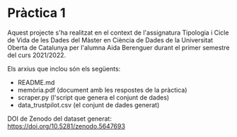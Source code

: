 # Pràctica 1

Aquest projecte s'ha realitzat en el context de l'assignatura Tipologia i Cicle de Vida de les Dades del Màster en Ciència de Dades de la Universitat Oberta de Catalunya per l'alumna Aida Berenguer durant el primer semestre del curs 2021/2022.

Els arxius que inclou són els següents:

- README.md
- memòria.pdf (document amb les respostes de la pràctica)
- scraper.py (l'script que genera el conjunt de dades)
- data_trustpilot.csv (el conjunt de dades generat)

DOI de Zenodo del dataset generat: https://doi.org/10.5281/zenodo.5647693 
